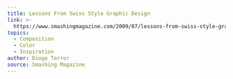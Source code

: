 ```yaml
---
title: Lessons From Swiss Style Graphic Design
link: >-
  https://www.smashingmagazine.com/2009/07/lessons-from-swiss-style-graphic-design/
topics:
  - Composition
  - Color
  - Inspiration
author: Diogo Terror
source: Smashing Magazine
---
```


